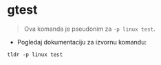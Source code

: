 # gtest

> Ova komanda je pseudonim za `-p linux test`.

- Pogledaj dokumentaciju za izvornu komandu:

`tldr -p linux test`
